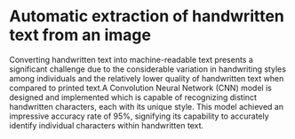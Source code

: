 # Automatic extraction of handwritten text from an image

Converting handwritten text into machine-readable text presents a significant challenge due to the considerable variation in handwriting styles among individuals and the relatively lower quality of handwritten text when compared to printed text.A Convolution Neural Network (CNN) model is designed and implemented which is capable of recognizing distinct handwritten characters, each with its unique style. This model achieved an impressive accuracy rate of 95%, signifying its capability to accurately identify individual characters within handwritten text.
